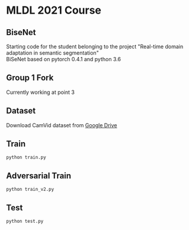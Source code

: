 # MLDL 2021 Course
## BiseNet
Starting code for the student belonging to the project "Real-time domain adaptation in semantic segmentation" <br>
BiSeNet based on pytorch 0.4.1 and python 3.6

## Group 1 Fork
Currently working at point 3

## Dataset  
Download CamVid dataset from [Google Drive](https://drive.google.com/file/d/1CKtkLRVU4tGbqLSyFEtJMoZV2ZZ2KDeA/view?usp=sharing) 
  
## Train
```
python train.py
```  

## Adversarial Train
```
python train_v2.py
```  

## Test
```
python test.py
```
